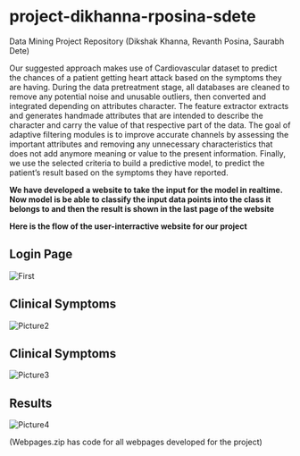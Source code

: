 # project-dikhanna-rposina-sdete
Data Mining Project Repository (Dikshak Khanna, Revanth Posina, Saurabh Dete)


Our suggested approach makes use of Cardiovascular dataset to predict the chances of a patient getting heart attack based on the symptoms they are having.
During the data pretreatment stage, all databases are cleaned to remove any potential noise and unusable outliers, then converted and integrated depending on attributes character. The feature extractor extracts and generates handmade attributes that are intended to describe the character and carry the value of that respective part of the data. The goal of adaptive filtering modules is to improve accurate channels by assessing the important attributes and removing any unnecessary characteristics that does not add anymore meaning or value to the present information. Finally, we use the selected criteria to build a predictive model, to predict the patient’s result based on the symptoms they have reported.

<strong>We have developed a website to take the input for the model in realtime. Now model is be able to classify the input data points into the class it belongs to and then the result is shown in the last page of the website

Here is the flow of the user-interractive website for our project </strong>

<h2>Login Page</h2>


  ![First](https://media.github.iu.edu/user/21650/files/53b409e4-91a1-44a8-8d22-6612c4b557d1)

  
  <h2>Clinical Symptoms</h2>

  ![Picture2](https://media.github.iu.edu/user/21650/files/ef5c373b-edb0-4e08-87d5-83104b76fd25)
 
  
  <h2>Clinical Symptoms</h2>
  
  ![Picture3](https://media.github.iu.edu/user/21650/files/2d9fbd56-e1f1-4b4a-bd9c-88fc1a185b2b)
 
 <h2> Results</h2>
 
 ![Picture4](https://media.github.iu.edu/user/21650/files/bdbe1f5c-66c7-4a76-9d2c-9637e1deb90b)


(Webpages.zip has code for all webpages developed for the project)
